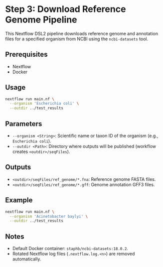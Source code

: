 # Step 3: Download Reference Genome Pipeline

This Nextflow DSL2 pipeline downloads reference genome and annotation files for a specified organism from NCBI using the `ncbi-datasets` tool.

## Prerequisites

- Nextflow
- Docker

## Usage

```bash
nextflow run main.nf \
  --organism 'Escherichia coli' \
  --outdir ../test_results
```

## Parameters

- `--organism <String>`: Scientific name or taxon ID of the organism (e.g., `Escherichia coli`).
- `--outdir <Path>`: Directory where outputs will be published (workflow creates `<outdir>/seqFiles`).

## Outputs

- `<outdir>/seqFiles/ref_genome/*.fna`: Reference genome FASTA files.
- `<outdir>/seqFiles/ref_genome/*.gff`: Genome annotation GFF3 files.

## Example

```bash
nextflow run main.nf \
  --organism 'Acinetobacter baylyi' \
  --outdir ../test_results
```

## Notes

- Default Docker container: `staphb/ncbi-datasets:18.0.2`.
- Rotated Nextflow log files (`.nextflow.log.<n>`) are removed automatically.
